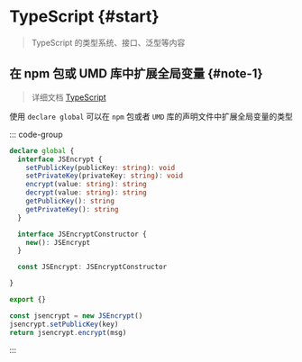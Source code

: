# TypeScript {#start}

> TypeScript 的类型系统、接口、泛型等内容

## 在 npm 包或 UMD 库中扩展全局变量 {#note-1}

> 详细文档 [TypeScript](https://ts.xcatliu.com/basics/declaration-files.html#%E5%9C%A8-npm-%E5%8C%85%E6%88%96-umd-%E5%BA%93%E4%B8%AD%E6%89%A9%E5%B1%95%E5%85%A8%E5%B1%80%E5%8F%98%E9%87%8F)

使用 `declare global` 可以在 `npm` 包或者 `UMD` 库的声明文件中扩展全局变量的类型

::: code-group

```ts [global.d.ts]
declare global {
  interface JSEncrypt {
    setPublicKey(publicKey: string): void
    setPrivateKey(privateKey: string): void
    encrypt(value: string): string
    decrypt(value: string): string
    getPublicKey(): string
    getPrivateKey(): string
  }

  interface JSEncryptConstructor {
    new(): JSEncrypt
  }

  const JSEncrypt: JSEncryptConstructor

}

export {}
```

```ts [index.ts]
const jsencrypt = new JSEncrypt()
jsencrypt.setPublicKey(key)
return jsencrypt.encrypt(msg)
```

:::

